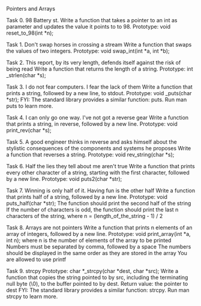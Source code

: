 Pointers and Arrays

Task 0. 98 Battery st.
Write a function that takes a pointer to an int as parameter and updates the value it points to to 98.
	Prototype: void reset_to_98(int *n);

Task 1. Don't swap horses in crossing a stream
Write a function that swaps the values of two integers.
	Prototype: void swap_int(int *a, int *b);

Task 2. This report, by its very length, defends itself against the risk of being read
Write a function that returns the length of a string.
	Prototype: int _strlen(char *s);

Task 3. I do not fear computers. I fear the lack of them
Write a function that prints a string, followed by a new line, to stdout.
	Prototype: void _puts(char *str);
	FYI: The standard library provides a similar function: puts. Run man puts to learn more.

Task 4. I can only go one way. I've not got a reverse gear
Write a function that prints a string, in reverse, followed by a new line.
	Prototype: void print_rev(char *s);

Task 5. A good engineer thinks in reverse and asks himself about the stylistic consequences of the components and systems he proposes
Write a function that reverses a string.
	Prototype: void rev_string(char *s);
	
Task 6. Half the lies they tell about me aren't true
Write a function that prints every other character of a string, starting with the first character, followed by a new line.
	Prototype: void puts2(char *str);

Task 7. Winning is only half of it. Having fun is the other half
Write a function that prints half of a string, followed by a new line.
	Prototype: void puts_half(char *str);
	The function should print the second half of the string
	If the number of characters is odd, the function should print the last n characters of the string, where n = (length_of_the_string - 1) / 2

Task 8. Arrays are not pointers
Write a function that prints n elements of an array of integers, followed by a new line.
	Prototype: void print_array(int *a, int n);
	where n is the number of elements of the array to be printed
	Numbers must be separated by comma, followed by a space
	The numbers should be displayed in the same order as they are stored in the array
	You are allowed to use printf

Task 9. strcpy
Prototype: char *_strcpy(char *dest, char *src);
Write a function that copies the string pointed to by src, including the terminating null byte (\0), to the buffer pointed to by dest.
	Return value: the pointer to dest
	FYI: The standard library provides a similar function: strcpy. Run man strcpy to learn more.
